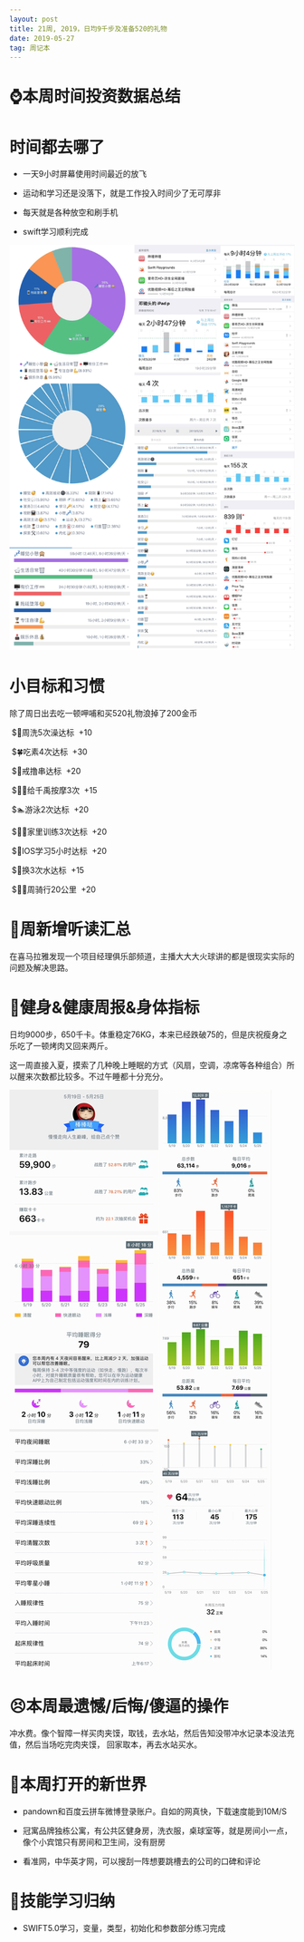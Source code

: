 ```yaml
---
layout: post
title: 21周, 2019，日均9千步及准备520的礼物
date: 2019-05-27
tag: 周记本
---
```


# ⌚️本周时间投资数据总结

# 时间都去哪了

- 一天9小时屏幕使用时间最近的放飞

- 运动和学习还是没落下，就是工作投入时间少了无可厚非

- 每天就是各种放空和刷手机

- swift学习顺利完成

![时间块和屏幕使用时间](/images/pic/week1921_1.png)

# 小目标和习惯

除了周日出去吃一顿呷哺和买520礼物浪掉了200金币

 $🛁周洗5次澡达标  +10

 $🍀吃素4次达标  +30

 $🌚戒撸串达标  +20

 $🤽‍♀️给千禹按摩3次  +15

 $🏊游泳2次达标  +20

 $🤸‍♀️家里训练3次达标  +20

 $🍎IOS学习5小时达标  +20

 $🐢换3次水达标  +15

 $🚴‍♀️周骑行20公里  +20

# 📖周新增听读汇总

在喜马拉雅发现一个项目经理俱乐部频道，主播大大大火球讲的都是很现实实际的问题及解决思路。

# 👊健身&健康周报&身体指标

日均9000步，650千卡。体重稳定76KG，本来已经跌破75的，但是庆祝瘦身之乐吃了一顿烤肉又回来两斤。

这一周直接入夏，摸索了几种晚上睡眠的方式（风扇，空调，凉席等各种组合）所以醒来次数都比较多。不过午睡都十分充分。

![华为健康](/images/pic/week1921_2.png)


# 😣本周最遗憾/后悔/傻逼的操作

冲水费。像个智障一样买肉夹馍，取钱，去水站，然后告知没带冲水记录本没法充值，然后当场吃完肉夹馍， 回家取本，再去水站买水。

# 🦖本周打开的新世界

- pandown和百度云拼车微博登录账户。自如的网真快，下载速度能到10M/S

- 冠寓品牌独栋公寓，有公共区健身房，洗衣服，桌球室等，就是房间小一点，像个小宾馆只有房间和卫生间，没有厨房

- 看准网，中华英才网，可以搜刮一阵想要跳槽去的公司的口碑和评论

# 🔧技能学习归纳

- SWIFT5.0学习，变量，类型，初始化和参数部分练习完成
